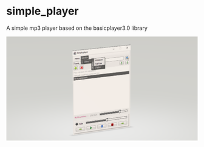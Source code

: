 # simple_player
 A simple mp3 player based on the basicplayer3.0 library
 
 ![alt text](res/screenshot.png "Плеер из 80-х")

